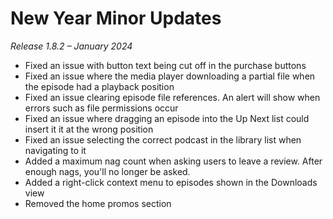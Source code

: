 # New Year Minor Updates
*Release 1.8.2 – January 2024*

- Fixed an issue with button text being cut off in the purchase buttons
- Fixed an issue where the media player downloading a partial file when the episode had a playback position
- Fixed an issue clearing episode file references. An alert will show when errors such as file permissions occur
- Fixed an issue where dragging an episode into the Up Next list could insert it it at the wrong position
- Fixed an issue selecting the correct podcast in the library list when navigating to it
- Added a maximum nag count when asking users to leave a review. After enough nags, you'll no longer be asked. 
- Added a right-click context menu to episodes shown in the Downloads view
- Removed the home promos section